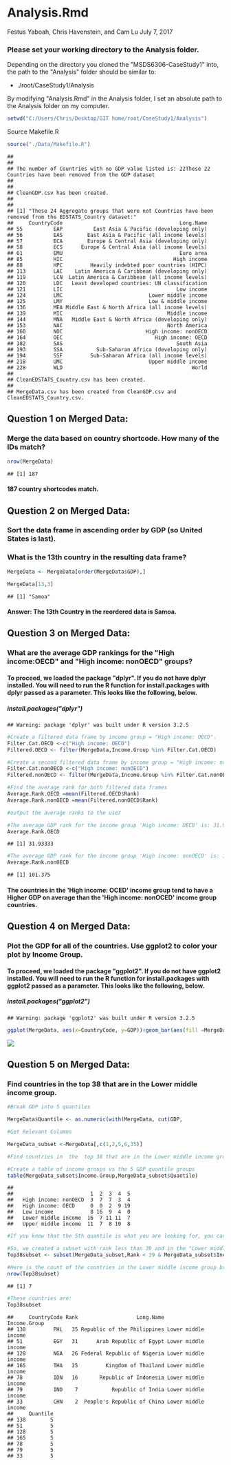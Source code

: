 Analysis.Rmd
================
Festus Yaboah, Chris Havenstein, and Cam Lu
July 7, 2017

### Please set your working directory to the Analysis folder.

Depending on the directory you cloned the "MSDS6306-CaseStudy1" into, the path to the "Analysis" folder should be similar to:

-   ./root/CaseStudy1/Analysis

By modifying "Analysis.Rmd" in the Analysis folder, I set an absolute path to the Analysis folder on my computer.

``` r
setwd("C:/Users/Chris/Desktop/GIT home/root/CaseStudy1/Analysis")
```

Source Makefile.R

``` r
source("./Data/Makefile.R")
```

    ## 
    ## 
    ## The number of Countries with no GDP value listed is: 22These 22 Countries have been removed from the GDP dataset
    ## 
    ## 
    ## CleanGDP.csv has been created.
    ## 
    ## 
    ## [1] "These 24 Aggregate groups that were not Countries have been removed from the EDSTATS_Country dataset:"
    ##     CountryCode                                      Long.Name
    ## 55          EAP          East Asia & Pacific (developing only)
    ## 56          EAS        East Asia & Pacific (all income levels)
    ## 57          ECA        Europe & Central Asia (developing only)
    ## 58          ECS      Europe & Central Asia (all income levels)
    ## 61          EMU                                      Euro area
    ## 85          HIC                                    High income
    ## 88          HPC         Heavily indebted poor countries (HIPC)
    ## 113         LAC    Latin America & Caribbean (developing only)
    ## 119         LCN  Latin America & Caribbean (all income levels)
    ## 120         LDC   Least developed countries: UN classification
    ## 121         LIC                                     Low income
    ## 124         LMC                            Lower middle income
    ## 125         LMY                            Low & middle income
    ## 136         MEA Middle East & North Africa (all income levels)
    ## 139         MIC                                  Middle income
    ## 144         MNA   Middle East & North Africa (developing only)
    ## 153         NAC                                  North America
    ## 160         NOC                           High income: nonOECD
    ## 164         OEC                              High income: OECD
    ## 182         SAS                                     South Asia
    ## 193         SSA           Sub-Saharan Africa (developing only)
    ## 194         SSF         Sub-Saharan Africa (all income levels)
    ## 218         UMC                            Upper middle income
    ## 228         WLD                                          World
    ## 
    ## CleanEDSTATS_Country.csv has been created.
    ## 
    ## MergeData.csv has been created from CleanGDP.csv and CleanEDSTATS_Country.csv.

Question 1 on Merged Data:
--------------------------

### Merge the data based on country shortcode. How many of the IDs match?

``` r
nrow(MergeData)
```

    ## [1] 187

#### 187 country shortcodes match.

Question 2 on Merged Data:
--------------------------

### Sort the data frame in ascending order by GDP (so United States is last).

### What is the 13th country in the resulting data frame?

``` r
MergeData <- MergeData[order(MergeData$GDP),]

MergeData[13,3]
```

    ## [1] "Samoa"

#### Answer: The 13th Country in the reordered data is Samoa.

Question 3 on Merged Data:
--------------------------

### What are the average GDP rankings for the "High income:OECD" and "High income: nonOECD" groups?

#### To proceed, we loaded the package "dplyr". If you do not have dplyr installed. You will need to run the R function for install.packages with dplyr passed as a parameter. This looks like the following, below.

##### install.packages("dplyr")

    ## Warning: package 'dplyr' was built under R version 3.2.5

``` r
#Create a filtered data frame by income group = "High income: OECD".
Filter.Cat.OECD <-c("High income: OECD")
Filtered.OECD <- filter(MergeData,Income.Group %in% Filter.Cat.OECD)

#Create a second filtered data frame by income group = "High income: nonOECD".
Filter.Cat.nonOECD <-c("High income: nonOECD")
Filtered.nonOECD <- filter(MergeData,Income.Group %in% Filter.Cat.nonOECD)

#Find the average rank for both filtered data frames
Average.Rank.OECD =mean(Filtered.OECD$Rank)
Average.Rank.nonOECD =mean(Filtered.nonOECD$Rank)

#output the average ranks to the user

#The average GDP rank for the income group 'High income: OECD' is: 31.9333. 
Average.Rank.OECD
```

    ## [1] 31.93333

``` r
#The average GDP rank for the income group 'High income: nonOECD' is: 101.375.
Average.Rank.nonOECD
```

    ## [1] 101.375

#### The countries in the 'High income: OCED' income group tend to have a Higher GDP on average than the 'High income: nonOCED' income group countries.

Question 4 on Merged Data:
--------------------------

### Plot the GDP for all of the countries. Use ggplot2 to color your plot by Income Group.

#### To proceed, we loaded the package "ggplot2". If you do not have ggplot2 installed. You will need to run the R function for install.packages with ggplot2 passed as a parameter. This looks like the following, below.

##### install.packages("ggplot2")

    ## Warning: package 'ggplot2' was built under R version 3.2.5

``` r
ggplot(MergeData, aes(x=CountryCode, y=GDP))+geom_bar(aes(fill =MergeData$Income.Group), stat="identity")+ theme(axis.text.x=element_blank(),axis.ticks.x=element_blank())
```

![](Analysis_files/figure-markdown_github/GDPbyIncomeGroup-1.png)

Question 5 on Merged Data:
--------------------------

### Find countries in the top 38 that are in the Lower middle income group.

``` r
#Break GDP into 5 quantiles

MergeData$Quantile <- as.numeric(with(MergeData, cut(GDP,                                 breaks=quantile(GDP, probs=seq(0,1, by=0.2), na.rm=TRUE),                                 include.lowest=TRUE)))

#Get Relevant Columns

MergeData_subset <-MergeData[,c(1,2,5,6,35)]

#Find countries in  the  top 38 that are in the Lower middle income group.

#Create a table of income groups vs the 5 GDP quantile groups
table(MergeData_subset$Income.Group,MergeData_subset$Quantile)
```

    ##                       
    ##                         1  2  3  4  5
    ##   High income: nonOECD  3  7  7  3  4
    ##   High income: OECD     0  0  2  9 19
    ##   Low income            8 16  9  4  0
    ##   Lower middle income  16  7 11 11  7
    ##   Upper middle income  11  7  8 10  8

``` r
#If you know that the 5th quantile is what you are looking for, you can tell that there are 7 countries in the Lower middle income group. However, we wanted to double check that this assumption about the 5th quartile is correct.

#So, we created a subset with rank less than 39 and in the "Lower middle income" group.
Top38subset <- subset(MergeData_subset,Rank < 39 & MergeData_subset$Income.Group=="Lower middle income")

#Here is the count of the countries in the Lower middle income group but are in the top 38 countries for highest GDP.
nrow(Top38subset)
```

    ## [1] 7

``` r
#These countries are:
Top38subset
```

    ##     CountryCode Rank                   Long.Name        Income.Group
    ## 138         PHL   35 Republic of the Philippines Lower middle income
    ## 51          EGY   31      Arab Republic of Egypt Lower middle income
    ## 128         NGA   26 Federal Republic of Nigeria Lower middle income
    ## 165         THA   25         Kingdom of Thailand Lower middle income
    ## 78          IDN   16       Republic of Indonesia Lower middle income
    ## 79          IND    7           Republic of India Lower middle income
    ## 33          CHN    2  People's Republic of China Lower middle income
    ##     Quantile
    ## 138        5
    ## 51         5
    ## 128        5
    ## 165        5
    ## 78         5
    ## 79         5
    ## 33         5

